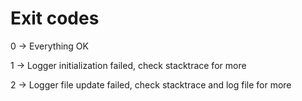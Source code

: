 # Exit codes
0 -> Everything OK <p>
1 -> Logger initialization failed, check stacktrace for more <p>
2 -> Logger file update failed, check stacktrace and log file for more 
